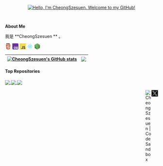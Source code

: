 <p align="center"><a href="https://CheongSzesuen.github.io"><img width="80%" alt="Hello, I'm CheongSzesuen. Welcome to my GitHub!" src="./assets/gh-readme-header.png" /></a></p>

<br />

**About Me**  

我是 **CheongSzesuen ** 。

<code><img height="20" alt="html" src="https://raw.githubusercontent.com/github/explore/main/topics/html/html.png"></code>
<code><img height="20" alt="css" src="https://raw.githubusercontent.com/github/explore/main/topics/css/css.png"></code>
<code><img height="20" alt="javascript" src="https://raw.githubusercontent.com/github/explore/main/topics/javascript/javascript.png"></code>
<code><img height="20" alt="react" src="https://raw.githubusercontent.com/github/explore/main/topics/react/react.png"></code>
<code><img height="20" alt="nodejs" src="https://raw.githubusercontent.com/github/explore/main/topics/nodejs/nodejs.png"></code>

| <a href="https://github.com/CheongSzesuen/github-readme-stats"><img align="center" src="https://github-readme-stats.vercel.app/api?username=CheongSzesuen&show_icons=true&include_all_commits=true&theme=buefy&hide_border=true" alt="CheongSzesuen's GitHub stats" /></a> | <a href="https://github.com/CheongSzesuen/github-readme-stats"><img align="center" src="https://github-readme-stats.vercel.app/api/top-langs/?username=CheongSzesuen&layout=compact&theme=buefy&hide_border=true" /></a> |
| ------------- | ------------- |

#### Top Repositories  

<a href="https://github.com/CheongSzesuen/CheongSzesuen.github.io">
  <img align="center" src="https://github-readme-stats.vercel.app/api/pin/?username=CheongSzesuen&repo=CheongSzesuen.github.io&theme=buefy" />
</a>
<a href="https://github.com/CheongSzesuen/wbza">
  <img align="center" src="https://github-readme-stats.vercel.app/api/pin/?username=CheongSzesuen&repo=wbza&theme=buefy" />
</a>
<a href="https://github.com/CheongSzesuen/unflodPictures">
  <img align="center" src="https://github-readme-stats.vercel.app/api/pin/?username=CheongSzesuen&repo=unflodPictures&theme=buefy" />
</a>

<br />
<br />

<a href="https://twitter.com/CheongSzesuen">
  <img align="right" alt="CheongSzesuen | Twitter" width="21px" src="https://raw.githubusercontent.com/github/explore/main/topics/twitter/twitter.png" />
</a>
<a href="https://codesandbox.io/u/CheongSzesuen">
  <img align="right" alt="CheongSzesuen | CodeSandbox" width="20px" src="https://raw.githubusercontent.com/github/explore/main/topics/codesandbox/codesandbox.png" />
</a>
